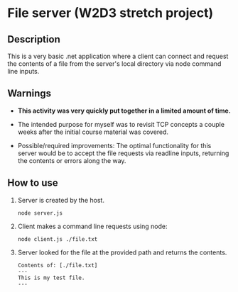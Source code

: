 # File server (W2D3 stretch project)

## Description

This is a very basic .net application where a client can connect and request the contents of a file from the server's local directory via node command line inputs.

## Warnings

- **This activity was very quickly put together in a limited amount of time.**

- The intended purpose for myself was to revisit TCP concepts a couple weeks after the initial course material was covered.

- Possible/required improvements: The optimal functionality for this server would be to accept the file requests via readline inputs, returning the contents or errors along the way.

## How to use

1. Server is created by the host.

    ```
    node server.js
    ```

2. Client makes a command line requests using node:

    ```
    node client.js ./file.txt
    ```

3. Server looked for the file at the provided path and returns the contents.

    ```
    Contents of: [./file.txt]
    ---
    This is my test file.
    ---
    ```
